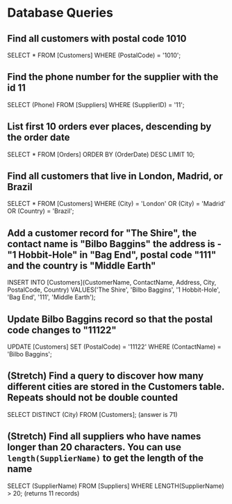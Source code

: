 # Database Queries

## Find all customers with postal code 1010

SELECT *
FROM [Customers]
WHERE (PostalCode) = '1010';

## Find the phone number for the supplier with the id 11

SELECT (Phone)
FROM [Suppliers]
WHERE (SupplierID) = '11';

## List first 10 orders ever places, descending by the order date

SELECT * FROM [Orders]
ORDER BY (OrderDate) DESC
LIMIT 10;

## Find all customers that live in London, Madrid, or Brazil

SELECT * FROM [Customers]
WHERE (City) = 'London'
OR (City) = 'Madrid'
OR (Country) = 'Brazil';

## Add a customer record for "The Shire", the contact name is "Bilbo Baggins" the address is -"1 Hobbit-Hole" in "Bag End", postal code "111" and the country is "Middle Earth"

INSERT INTO [Customers](CustomerName, ContactName, Address, City, PostalCode, Country)
VALUES('The Shire', 'Bilbo Baggins', '1 Hobbit-Hole', 'Bag End', '111', 'Middle Earth');

## Update Bilbo Baggins record so that the postal code changes to "11122"

UPDATE [Customers]
SET (PostalCode) = '11122'
WHERE (ContactName) = 'Bilbo Baggins';

## (Stretch) Find a query to discover how many different cities are stored in the Customers table. Repeats should not be double counted

SELECT DISTINCT (City) FROM [Customers];
(answer is 71)

## (Stretch) Find all suppliers who have names longer than 20 characters. You can use `length(SupplierName)` to get the length of the name

SELECT (SupplierName)
FROM [Suppliers]
WHERE LENGTH(SupplierName) > 20;
(returns 11 records)
